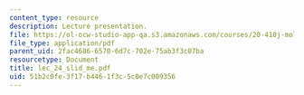 ```yaml
---
content_type: resource
description: Lecture presentation.
file: https://ol-ocw-studio-app-qa.s3.amazonaws.com/courses/20-410j-molecular-cellular-and-tissue-biomechanics-be-410j-spring-2003/51b2c0fe3f17b4461f3c5c0e7c009356_lec_24_slid_me.pdf
file_type: application/pdf
parent_uid: 2fac4686-6570-6d7c-702e-75ab3f3c07ba
resourcetype: Document
title: lec_24_slid_me.pdf
uid: 51b2c0fe-3f17-b446-1f3c-5c0e7c009356
---
```

